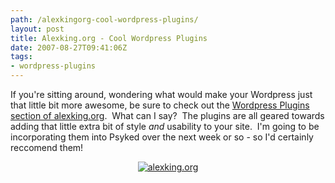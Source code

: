 ```yaml
---
path: /alexkingorg-cool-wordpress-plugins/
layout: post
title: Alexking.org - Cool Wordpress Plugins
date: 2007-08-27T09:41:06Z
tags:
- wordpress-plugins
---
```


If you're sitting around, wondering what would make your Wordpress just that little bit more awesome, be sure to check out the <a href="http://alexking.org/projects/wordpress" title="Open link in a new window" target="_blank">Wordpress Plugins section of alexking.org</a>.  What can I say?  The plugins are all geared towards adding that little extra bit of style <em>and </em>usability to your site.  I'm going to be incorporating them into Psyked over the next week or so - so I'd certainly reccomend them!
<p style="text-align: center"><a href="http://alexking.org/projects/wordpress" title="Open link in a new window" target="_blank"><img src="http://uploads.psyked.co.uk/2007/08/alexkingorg.jpg" alt="alexking.org" /></a></p>